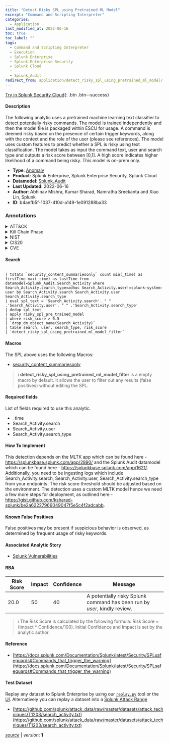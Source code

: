 ```yaml
---
title: "Detect Risky SPL using Pretrained ML Model"
excerpt: "Command and Scripting Interpreter"
categories:
  - Application
last_modified_at: 2022-06-16
toc: true
toc_label: ""
tags:
  - Command and Scripting Interpreter
  - Execution
  - Splunk Enterprise
  - Splunk Enterprise Security
  - Splunk Cloud
  - 
  - Splunk_Audit
redirect_from: application/detect_risky_spl_using_pretrained_ml_model/
---
```




[Try in Splunk Security Cloud](https://www.splunk.com/en_us/cyber-security.html){: .btn .btn--success}

#### Description

The following analytic uses a pretrained machine learning text classifier to detect potentially risky commands. The model is trained independently and then the model file is packaged within ESCU for usage. A command is deemed risky based on the presence of certain trigger keywords, along with the context and the role of the user (please see references). The model uses custom features to predict whether a SPL is risky using text classification. The model takes as input the command text, user and search type and outputs a risk score between [0,1]. A high score indicates higher likelihood of a command being risky. This model is on-prem only.

- **Type**: [Anomaly](https://github.com/splunk/security_content/wiki/Detection-Analytic-Types)
- **Product**: Splunk Enterprise, Splunk Enterprise Security, Splunk Cloud
- **Datamodel**: [Splunk_Audit](https://docs.splunk.com/Documentation/CIM/latest/User/SplunkAudit)
- **Last Updated**: 2022-06-16
- **Author**: Abhinav Mishra, Kumar Sharad, Namratha Sreekanta and Xiao Lin, Splunk
- **ID**: b4aefb5f-1037-410d-a149-1e091288ba33

### Annotations
<details>
  <summary>ATT&CK</summary>

<div markdown="1">

#### [ATT&CK](https://attack.mitre.org/)

| ID          | Technique   | Tactic         |
| ----------- | ----------- |--------------- |
| [T1059](https://attack.mitre.org/techniques/T1059/) | Command and Scripting Interpreter | Execution |

</div>
</details>


<details>
  <summary>Kill Chain Phase</summary>

<div markdown="1">

* Actions on Objectives


</div>
</details>


<details>
  <summary>NIST</summary>

<div markdown="1">

* DE.AE



</div>
</details>

<details>
  <summary>CIS20</summary>

<div markdown="1">

* CIS 3
* CIS 6



</div>
</details>

<details>
  <summary>CVE</summary>

<div markdown="1">

| ID          | Summary | [CVSS](https://nvd.nist.gov/vuln-metrics/cvss) |
| ----------- | ----------- | -------------- |
| [](https://nvd.nist.gov/vuln/detail/) |  |  |



</div>
</details>


#### Search

```

| tstats `security_content_summariesonly` count min(_time) as firstTime max(_time) as lastTime from datamodel=Splunk_Audit.Search_Activity where Search_Activity.search_type=adhoc Search_Activity.user!=splunk-system-user by Search_Activity.search Search_Activity.user Search_Activity.search_type 
| eval spl_text = 'Search_Activity.search'. " " .'Search_Activity.user'. " " .'Search_Activity.search_type'
| dedup spl_text 
| apply risky_spl_pre_trained_model 
| where risk_score > 0.5 
| `drop_dm_object_name(Search_Activity)` 
| table search, user, search_type, risk_score 
| `detect_risky_spl_using_pretrained_ml_model_filter`
```

#### Macros
The SPL above uses the following Macros:
* [security_content_summariesonly](https://github.com/splunk/security_content/blob/develop/macros/security_content_summariesonly.yml)

> :information_source:
> **detect_risky_spl_using_pretrained_ml_model_filter** is a empty macro by default. It allows the user to filter out any results (false positives) without editing the SPL.



#### Required fields
List of fields required to use this analytic.
* _time
* Search_Activity.search
* Search_Activity.user
* Search_Activity.search_type



#### How To Implement
This detection depends on the MLTK app which can be found here - https://splunkbase.splunk.com/app/2890/ and the Splunk Audit datamodel which can be found here - https://splunkbase.splunk.com/app/1621/. Additionally, you need to be ingesting logs which include Search_Activity.search, Search_Activity.user, Search_Activity.search_type from your endpoints. The risk score threshold should be adjusted based on the environment. The detection uses a custom MLTK model hence we need a few more steps for deployment, as outlined here - https://gist.github.com/ksharad-splunk/be2a62227966049047f5e5c4f2adcabb.
#### Known False Positives
False positives may be present if suspicious behavior is observed, as determined by frequent usage of risky keywords.

#### Associated Analytic Story
* [Splunk Vulnerabilities](/stories/splunk_vulnerabilities)




#### RBA

| Risk Score  | Impact      | Confidence   | Message      |
| ----------- | ----------- |--------------|--------------|
| 20.0 | 50 | 40 | A potentially risky Splunk command has been run by $user$, kindly review. |


> :information_source:
> The Risk Score is calculated by the following formula: Risk Score = (Impact * Confidence/100). Initial Confidence and Impact is set by the analytic author.


#### Reference

* [https://docs.splunk.com/Documentation/Splunk/latest/Security/SPLsafeguards#Commands_that_trigger_the_warning](https://docs.splunk.com/Documentation/Splunk/latest/Security/SPLsafeguards#Commands_that_trigger_the_warning)



#### Test Dataset
Replay any dataset to Splunk Enterprise by using our [`replay.py`](https://github.com/splunk/attack_data#using-replaypy) tool or the [UI](https://github.com/splunk/attack_data#using-ui).
Alternatively you can replay a dataset into a [Splunk Attack Range](https://github.com/splunk/attack_range#replay-dumps-into-attack-range-splunk-server)

* [https://github.com/splunk/attack_data/raw/master/datasets/attack_techniques/T1203/search_activity.txt](https://github.com/splunk/attack_data/raw/master/datasets/attack_techniques/T1203/search_activity.txt)



[*source*](https://github.com/splunk/security_content/tree/develop/detections/application/detect_risky_spl_using_pretrained_ml_model.yml) \| *version*: **1**
